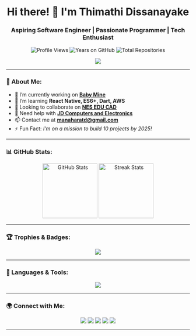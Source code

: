 <h1 align="center">Hi there! 👋 I'm Thimathi Dissanayake</h1>
<h3 align="center">Aspiring Software Engineer | Passionate Programmer | Tech Enthusiast</h3>

<p align="center">
  <img src="https://komarev.com/ghpvc/?username=thimathi&label=Profile%20views&color=0e75b6&style=flat" alt="Profile Views" />
  <img src="https://badges.pufler.dev/years/thimathi" alt="Years on GitHub">
  <img src="https://badges.pufler.dev/repos/thimathi" alt="Total Repositories">
</p>

<p align="center">
  <img src="https://readme-typing-svg.herokuapp.com?size=22&width=550&lines=Full+Stack+Developer|Mobile+App+Enthusiast;Open+Source+Contributor|Life+long+Learner;Spring+Boot+|+React+|+Node.js+|+Python;Kotlin+|+Flutter+|+React+Native+|+Java+|+JS" />
</p>

---

### 🚀 About Me:
- 🔭 I’m currently working on **[Baby Mine](https://github.com/thimathi/BabyCareApp?tab=readme-ov-file)**
- 🌱 I’m learning **React Native, ES6+, Dart, AWS**
- 👯 Looking to collaborate on **[NES EDU CAD](https://github.com/Bhanu2001829/MAD-project)**
- 🤝 Need help with **[JD Computers and Electronics](https://github.com/thimathi/JD_Computers_And_Electronics)**
- 📫 Contact me at **manaharatd@gmail.com**
- ⚡ Fun Fact: _I’m on a mission to build 10 projects by 2025!_

---

### 📊 GitHub Stats:
<p align="center">
  <img src="https://github-readme-stats.vercel.app/api?username=thimathi&show_icons=true&theme=radical" height="150" alt="GitHub Stats" />
  <img src="https://github-readme-streak-stats.herokuapp.com/?user=thimathi&theme=radical" height="150" alt="Streak Stats" />
</p>

---

### 🏆 Trophies & Badges:
<p align="center">
  <img src="https://github-profile-trophy.vercel.app/?username=thimathi&theme=radical&no-bg=true&no-frame=true" />
</p>

---

### 🔧 Languages & Tools:
<p align="center">
  <img src="https://skillicons.dev/icons?i=java,spring,python,php,dart,flutter,react,aws,git,github,vscode,linux,mysql,mongodb,postgres" />
</p>

---

### 🌍 Connect with Me:
<p align="center">
  <a href="https://linkedin.com/in/thimathi"><img src="https://img.shields.io/badge/LinkedIn-blue?logo=linkedin&logoColor=white" /></a>
  <a href="https://kaggle.com/thimathimdissanayake"><img src="https://img.shields.io/badge/Kaggle-20BEFF?logo=kaggle&logoColor=white" /></a>
  <a href="https://fb.com/mrthimmm"><img src="https://img.shields.io/badge/Facebook-1877F2?logo=facebook&logoColor=white" /></a>
  <a href="https://instagram.com/thimmm"><img src="https://img.shields.io/badge/Instagram-E4405F?logo=instagram&logoColor=white" /></a>
  <a href="https://www.youtube.com/c/daysofthim"><img src="https://img.shields.io/badge/YouTube-FF0000?logo=youtube&logoColor=white" /></a>
</p>

---
